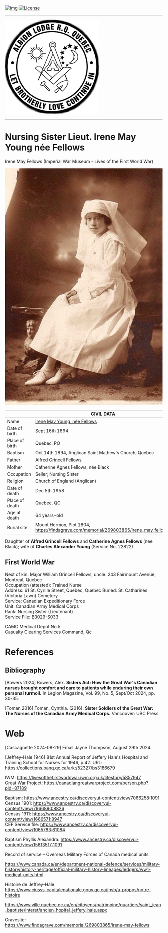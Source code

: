 <!-- ENTETE -->
[![img](https://img.shields.io/badge/Cycle%20de%20Vie-Édition-339999)](https://franc-maconnerie.ca)
[![License](https://img.shields.io/badge/Licence-MIT-blue)](LICENSE)

---

<div>
    <a target="_blank" href="https://franc-maconnerie.ca">
      <img src="./images/common/logo.png" alt="Julio Torres Freemasonry" width="300"/>
    </a>
</div>

--- 

<!-- FIN ENTETE -->


# **Nursing Sister Lieut. Irene May Young née Fellows**
Irene May Fellows (Imperial War Museum - Lives of the First World War)    

<img src="./images/cayoung/IreneMayYoung.jpeg" />

||CIVIL DATA|
|---|---|
|Name|[Irene May Young, née Fellows](https://www.ancestry.ca/family-tree/person/tree/197335275/person/332580256963/facts)|
|Date of birth|Sept 16th 1894 |
|Place of birth|Quebec, PQ |
|Baptism| Oct 14th 1894, Anglican Saint Mathew's Church; Québec|
|Father|Alfred Grincell Fellows|
|Mother|Catherine Agnes Fellows, née Black|
|Occupation|Seller; Nursing Sister|
|Religion|Church of England (Anglican)|
|Date of death|Dec 5th 1958|
|Place of death|Quebec, QC|
|Age at death|64 years-old|
|Burial site|Mount Hermon, Plot 1804, https://findagrave.com/memorial/269803865/irene_may_fellows/|


Daughter of **Alfred Grincell Fellows** and **Catherine Agnes Fellows** (nee Black); wife of **Charles Alexander Young** (Service No. 22822)

## First World War 

Next of kin: Major William Grincell Fellows, uncle. 243 Fairmount Avenue, Montreal, Quebec   
Occupation (attested): Trained Nurse    
Address: 61 St. Cyrille Street, Quebec, Quebec
Buried: St. Catharines (Victoria Lawn) Cemetery    
Service: Canadian Expeditionary Force    	  
Unit: Canadian Army Medical Corps 	 
Rank: Nursing Sister (Lieutenant)	  
Service File:  [B3029-S033](https://central.bac-lac.gc.ca/.item/?op=pdf&app=CEF&id=B3029-S033)     

CAMC Medical Depot No.5     
Casualty Clearing Services Command, Qc   



# References 

## Bibliography

[Bowers 2024] Bowers, Alex. **Sisters Act: How the Great War's Canadian nurses brought comfort and care to patients while enduring their own personal turmoil.** In Legion Magazine, Vol. 99, No. 5, Sept/Oct 2024, pp. 30-35.

[Toman 2016] Toman, Cynthia. (2016). **Sister Soldiers of the Great War: The Nurses of the Canadian Army Medical Corps.** Vancouver: UBC Press.

# Web 

[Cascagnette 2024-08-29] Email Jayne Thompson, August 29th 2024.

[Jeffrey-Hale 1946] 81st Annual Report of Jeffery Hale's Hospital and Training School for Nurses for 1946, p.42. URL: https://collections.banq.qc.ca/ark:/52327/bs3186679 

IWM: https://livesofthefirstworldwar.iwm.org.uk/lifestory/5857947    
Great War Project: https://canadiangreatwarproject.com/person.php?pid=87189

Baptism: https://www.ancestry.ca/discoveryui-content/view/7066258:1091   
Census 1901: https://www.ancestry.ca/discoveryui-content/view/7966890:8826   
Census 1911: https://www.ancestry.ca/discoveryui-content/view/1666571:8947   
CEF Service file: https://www.ancestry.ca/discoveryui-content/view/1065783:61084   

Baptism Phyllis Alexandra: https://www.ancestry.ca/discoveryui-content/view/15613517:1091

Record of service – Overseas Military Forces of Canada medical units   

https://www.canada.ca/en/department-national-defence/services/military-history/history-heritage/official-military-history-lineages/ledgers/ww1-medical-units.html

Histoire de Jeffrey-Hale:   
https://www.ciusss-capitalenationale.gouv.qc.ca/jhsb/a-propos/notre-histoire  

https://www.ville.quebec.qc.ca/en/citoyens/patrimoine/quartiers/saint_jean_baptiste/interet/ancien_hopital_jeffery_hale.aspx

Gravesite:   
https://www.findagrave.com/memorial/269803865/irene-may-fellows